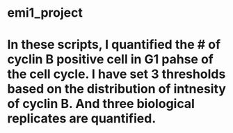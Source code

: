 # emi1_project
# In these scripts, I quantified the # of cyclin B positive cell in G1 pahse of the cell cycle. I have set 3 thresholds based on the distribution of intnesity of cyclin B. And three biological replicates are quantified. 
